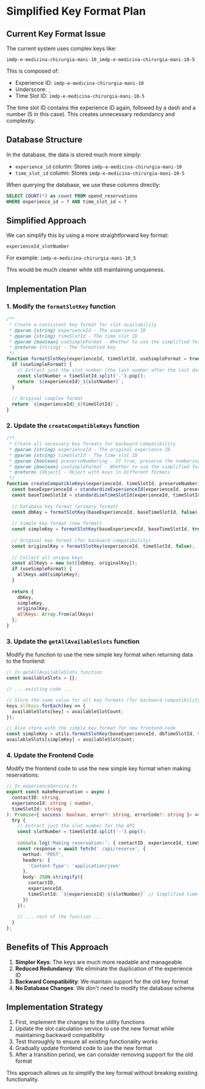 # Simplified Key Format Plan

## Current Key Format Issue

The current system uses complex keys like:
```
imdp-e-medicina-chirurgia-mani-10_imdp-e-medicina-chirurgia-mani-10-5
```

This is composed of:
- Experience ID: `imdp-e-medicina-chirurgia-mani-10`
- Underscore: `_`
- Time Slot ID: `imdp-e-medicina-chirurgia-mani-10-5`

The time slot ID contains the experience ID again, followed by a dash and a number (5 in this case). This creates unnecessary redundancy and complexity.

## Database Structure

In the database, the data is stored much more simply:
- `experience_id` column: Stores `imdp-e-medicina-chirurgia-mani-10`
- `time_slot_id` column: Stores `imdp-e-medicina-chirurgia-mani-10-5`

When querying the database, we use these columns directly:
```sql
SELECT COUNT(*) as count FROM opend_reservations 
WHERE experience_id = ? AND time_slot_id = ?
```

## Simplified Approach

We can simplify this by using a more straightforward key format:

```
experienceId_slotNumber
```

For example: `imdp-e-medicina-chirurgia-mani-10_5`

This would be much cleaner while still maintaining uniqueness.

## Implementation Plan

### 1. Modify the `formatSlotKey` function

```javascript
/**
 * Create a consistent key format for slot availability
 * @param {string} experienceId - The experience ID
 * @param {string} timeSlotId - The time slot ID
 * @param {boolean} useSimpleFormat - Whether to use the simplified format
 * @returns {string} - The formatted key
 */
function formatSlotKey(experienceId, timeSlotId, useSimpleFormat = true) {
  if (useSimpleFormat) {
    // Extract just the slot number (the last number after the last dash)
    const slotNumber = timeSlotId.split('-').pop();
    return `${experienceId}_${slotNumber}`;
  }
  
  // Original complex format
  return `${experienceId}_${timeSlotId}`;
}
```

### 2. Update the `createCompatibleKeys` function

```javascript
/**
 * Create all necessary key formats for backward compatibility
 * @param {string} experienceId - The original experience ID
 * @param {string} timeSlotId - The time slot ID
 * @param {boolean} preserveNumbering - If true, preserve the numbering
 * @param {boolean} useSimpleFormat - Whether to use the simplified format
 * @returns {Object} - Object with keys in different formats
 */
function createCompatibleKeys(experienceId, timeSlotId, preserveNumbering = false, useSimpleFormat = true) {
  const baseExperienceId = standardizeExperienceId(experienceId, preserveNumbering);
  const baseTimeSlotId = standardizeTimeSlotId(experienceId, timeSlotId, preserveNumbering);
  
  // Database key format (primary format)
  const dbKey = formatSlotKey(baseExperienceId, baseTimeSlotId, false);
  
  // Simple key format (new format)
  const simpleKey = formatSlotKey(baseExperienceId, baseTimeSlotId, true);
  
  // Original key format (for backward compatibility)
  const originalKey = formatSlotKey(experienceId, timeSlotId, false);
  
  // Collect all unique keys
  const allKeys = new Set([dbKey, originalKey]);
  if (useSimpleFormat) {
    allKeys.add(simpleKey);
  }
  
  return {
    dbKey,
    simpleKey,
    originalKey,
    allKeys: Array.from(allKeys)
  };
}
```

### 3. Update the `getAllAvailableSlots` function

Modify the function to use the new simple key format when returning data to the frontend:

```javascript
// In getAllAvailableSlots function
const availableSlots = {};

// ... existing code ...

// Store the same value for all key formats (for backward compatibility)
keys.allKeys.forEach(key => {
  availableSlots[key] = availableSlotCount;
});

// Also store with the simple key format for new frontend code
const simpleKey = utils.formatSlotKey(baseExperienceId, dbTimeSlotId, true);
availableSlots[simpleKey] = availableSlotCount;
```

### 4. Update the Frontend Code

Modify the frontend code to use the new simple key format when making reservations:

```typescript
// In experienceService.ts
export const makeReservation = async (
  contactID: string,
  experienceId: string | number,
  timeSlotId: string
): Promise<{ success: boolean, error?: string, errorCode?: string }> => {
  try {
    // Extract just the slot number for the API
    const slotNumber = timeSlotId.split('-').pop();
    
    console.log('Making reservation:', { contactID, experienceId, timeSlotId, slotNumber });
    const response = await fetch(' /api/reserve', {
      method: 'POST',
      headers: {
        'Content-Type': 'application/json'
      },
      body: JSON.stringify({
        contactID,
        experienceId,
        timeSlotId: `${experienceId}-${slotNumber}` // Simplified time slot ID
      })
    });
    
    // ... rest of the function ...
  }
};
```

## Benefits of This Approach

1. **Simpler Keys**: The keys are much more readable and manageable
2. **Reduced Redundancy**: We eliminate the duplication of the experience ID
3. **Backward Compatibility**: We maintain support for the old key format
4. **No Database Changes**: We don't need to modify the database schema

## Implementation Strategy

1. First, implement the changes to the utility functions
2. Update the slot calculation service to use the new format while maintaining backward compatibility
3. Test thoroughly to ensure all existing functionality works
4. Gradually update frontend code to use the new format
5. After a transition period, we can consider removing support for the old format

This approach allows us to simplify the key format without breaking existing functionality.